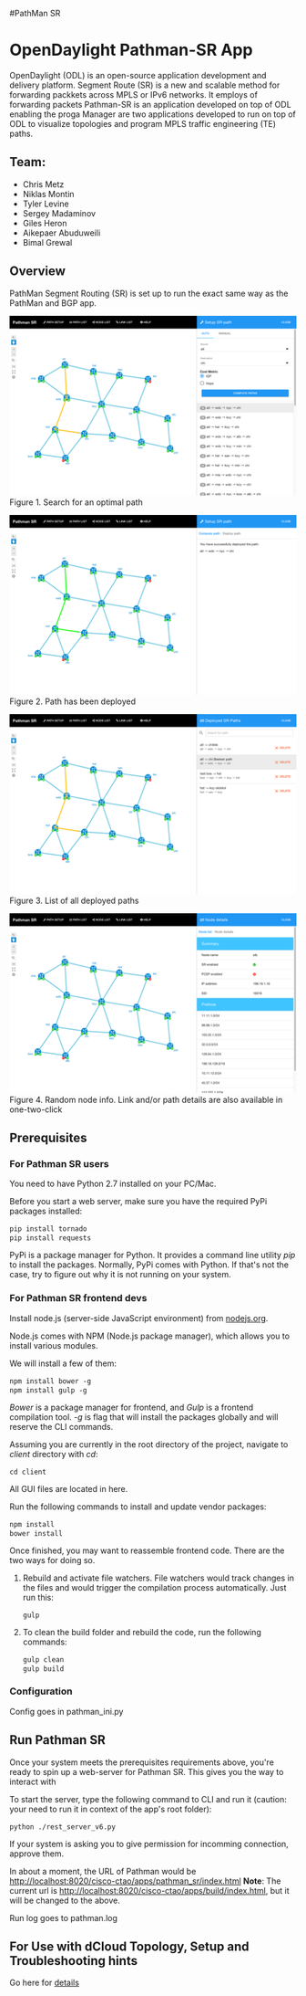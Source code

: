 #PathMan SR

# OpenDaylight Pathman-SR App

OpenDaylight (ODL) is an open-source application development and delivery platform. Segment Route (SR) is a new and scalable method for forwarding packkets across MPLS or IPv6 networks. It employs of forwarding packets Pathman-SR is an application developed on top of ODL enabling the proga Manager are two applications developed to run on top of ODL to visualize topologies and program MPLS traffic engineering (TE) paths.

## Team:

- Chris Metz
- Niklas Montin
- Tyler Levine
- Sergey Madaminov
- Giles Heron
- Aikepaer Abuduweili
- Bimal Grewal


## Overview
PathMan Segment Routing (SR) is set up to run the exact same way as the PathMan and BGP app.

![](demo/setup-path-panel.png)
Figure 1. Search for an optimal path

![](demo/path-deployed-message.png)
Figure 2. Path has been deployed

![](demo/deployed-path-list.png)
Figure 3. List of all deployed paths

![](demo/node-details.png)
Figure 4. Random node info. Link and/or path details are also available in one-two-click

## Prerequisites
### For Pathman SR users
You need to have Python 2.7 installed on your PC/Mac.

Before you start a web server, make sure you have the required PyPi packages installed:

```
pip install tornado
pip install requests
```

PyPi is a package manager for Python. It provides a command line utility *pip* to install the packages. Normally, PyPi comes with Python. If that's not the case, try to figure out why it is not running on your system.

### For Pathman SR frontend devs
Install node.js (server-side JavaScript environment) from [nodejs.org](https://nodejs.org).

Node.js comes with NPM (Node.js package manager), which allows you to install various modules.

We will install a few of them:

```
npm install bower -g
npm install gulp -g
```

*Bower* is a package manager for frontend, and *Gulp* is a frontend compilation tool. *-g* is flag that will install the packages globally and will reserve the CLI commands.

Assuming you are currently in the root directory of the project, navigate to *client* directory with *cd*:

```
cd client
```

All GUI files are located in here.

Run the following commands to install and update vendor packages:

```
npm install
bower install
```

Once finished, you may want to reassemble frontend code. There are the two ways for doing so.

1. Rebuild and activate file watchers. File watchers would track changes in the files and would trigger the compilation process automatically. Just run this:


	```
	gulp
	```

2. To clean the build folder and rebuild the code, run the following commands:
	
	```
	gulp clean
	gulp build
	```

### Configuration
Config goes in pathman_ini.py

## Run Pathman SR

Once your system meets the prerequisites requirements above, you're ready to spin up a web-server for Pathman SR. This gives you the way to interact with 

To start the server, type the following command to CLI and run it (caution: your need to run it in context of the app's root folder):

```
python ./rest_server_v6.py
```

If your system is asking you to give permission for incomming connection, approve them.

In about a moment, the URL of Pathman would be <http://localhost:8020/cisco-ctao/apps/pathman_sr/index.html>
**Note**: The current url is <http://localhost:8020/cisco-ctao/apps/build/index.html>, but it will be changed to the above.

Run log goes to pathman.log

## For Use with dCloud Topology, Setup and Troubleshooting hints
Go here for [details](https://github.com/CiscoDevNet/pathman-sr/tree/master/dCloud)






